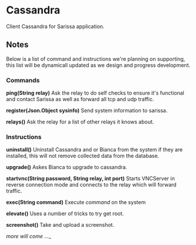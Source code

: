 # Cassandra 
Client Cassandra for Sarissa application.

## Notes

Below is a list of command and instructions we're planning on
supporting, this list will be dynamicall updated as we
design and progress development.

### Commands

**ping(String relay)**
Ask the relay to do self checks to ensure it's functional
and contact Sarissa as well as forward all tcp and udp traffic.

**register(Json.Object sysinfo)**
Send system information to sarissa.

**relays()**
Ask the relay for a list of other relays it knows about.

### Instructions

**uninstall()**
Uninstall Cassandra and or Bianca from the system if they
are installed, this will not remove collected data from the database.

**upgrade()**
Askes Bianca to upgrade to cassandra.

**startvnc(String password, String relay, int port)**
Starts VNCServer in reverse connection mode and connects
to the relay which will forward traffic.

**exec(String command)**
Execute _command_ on the system

**elevate()**
Uses a number of tricks to try get root.

**screenshot()**
Take and upload a screenshot.

_more will come ...__
